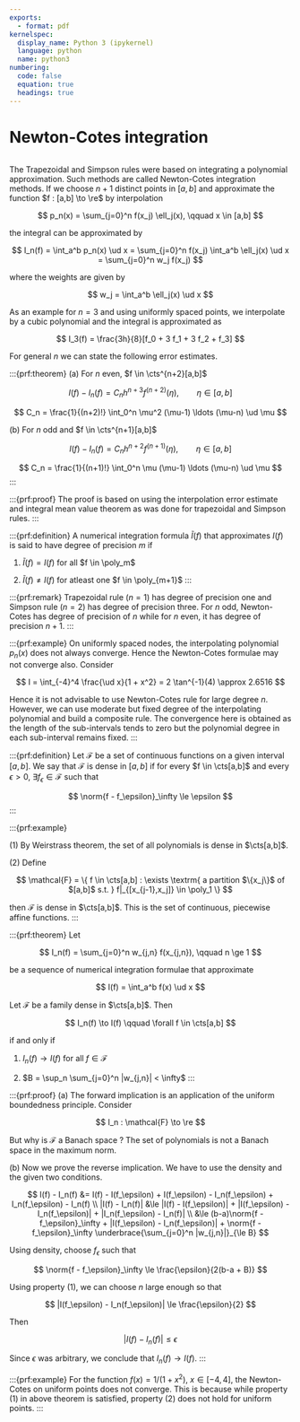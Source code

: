 ```yaml
---
exports:
  - format: pdf
kernelspec:
  display_name: Python 3 (ipykernel)
  language: python
  name: python3
numbering:
  code: false
  equation: true
  headings: true
---
```


# Newton-Cotes integration

```{include} math.md
```

The Trapezoidal and Simpson rules were based on integrating a polynomial approximation. Such methods are called Newton-Cotes integration methods.  If we choose $n+1$ distinct points in $[a,b]$ and approximate the function $f : [a,b] \to \re$ by interpolation

$$
p_n(x) = \sum_{j=0}^n f(x_j) \ell_j(x), \qquad x \in [a,b]
$$ 

the integral can be approximated by

$$
I_n(f) = \int_a^b p_n(x) \ud x = \sum_{j=0}^n f(x_j) \int_a^b \ell_j(x) \ud x = \sum_{j=0}^n w_j f(x_j)
$$

where the weights are given by 

$$
w_j = \int_a^b \ell_j(x) \ud x
$$ 

As an example for $n=3$ and using uniformly spaced points, we interpolate by a cubic polynomial and the integral is approximated as

$$
I_3(f) = \frac{3h}{8}[f_0 + 3 f_1 + 3 f_2 + f_3]
$$ 

For general $n$ we can state the following error estimates.

:::{prf:theorem}
\(a\) For $n$ even, $f \in \cts^{n+2}[a,b]$

$$
I(f) - I_n(f) = C_n h^{n+3} f^{(n+2)}(\eta), \qquad \eta \in [a,b]
$$

$$
C_n = \frac{1}{(n+2)!} \int_0^n \mu^2 (\mu-1) \ldots (\mu-n) \ud \mu
$$

(b) For $n$ odd and $f \in \cts^{n+1}[a,b]$

$$
I(f) - I_n(f) = C_n h^{n+2} f^{(n+1)}(\eta), \qquad \eta \in [a,b]
$$

$$
C_n = \frac{1}{(n+1)!} \int_0^n \mu (\mu-1) \ldots (\mu-n) \ud \mu
$$
:::

:::{prf:proof}
The proof is based on using the interpolation error estimate and integral mean value theorem as was done for trapezoidal and Simpson rules.
:::

:::{prf:definition}
A numerical integration formula $\tilde{I}(f)$ that approximates $I(f)$ is said to have degree of precision $m$ if

1.  $\tilde{I}(f) = I(f)$ for all $f \in \poly_m$

2.  $\tilde{I}(f) \ne I(f)$ for atleast one $f \in \poly_{m+1}$
:::

:::{prf:remark}
Trapezoidal rule ($n=1$) has degree of precision one and Simpson rule ($n=2$) has degree of precision three. For $n$ odd, Newton-Cotes has degree of precision of $n$ while for $n$ even, it has degree of precision $n+1$.
:::

:::{prf:example}
On uniformly spaced nodes, the interpolating polynomial $p_n(x)$ does not always converge. Hence the Newton-Cotes formulae may not converge also. Consider

$$
I = \int_{-4}^4 \frac{\ud x}{1 + x^2} = 2 \tan^{-1}(4) \approx 2.6516
$$

Hence it is not advisable to use Newton-Cotes rule for large degree $n$.  However, we can use moderate but fixed degree of the interpolating polynomial and build a composite rule. The convergence here is obtained as the length of the sub-intervals tends to zero but the polynomial degree in each sub-interval remains fixed.
:::

:::{prf:definition}
Let $\mathcal{F}$ be a set of continuous functions on a given interval $[a,b]$. We say that $\mathcal{F}$ is dense in $[a,b]$ if for every $f \in \cts[a,b]$ and every $\epsilon > 0$, $\exists f_\epsilon \in \mathcal{F}$ such that

$$
\norm{f - f_\epsilon}_\infty \le \epsilon
$$
:::

:::{prf:example}

(1) By Weirstrass theorem, the set of all polynomials is dense in $\cts[a,b]$. 

(2) Define

$$
\mathcal{F} = \{ f \in \cts[a,b] : \exists \textrm{ a partition $\{x_j\}$ of $[a,b]$ s.t. } f|_{[x_{j-1},x_j]} \in \poly_1 \}
$$

then $\mathcal{F}$ is dense in $\cts[a,b]$. This is the set of continuous, piecewise affine functions.
:::

:::{prf:theorem}
Let 

$$
I_n(f) = \sum_{j=0}^n w_{j,n} f(x_{j,n}), \qquad n \ge 1
$$ 

be a sequence of numerical integration formulae that approximate

$$
I(f) = \int_a^b f(x) \ud x
$$ 

Let $\mathcal{F}$ be a family dense in $\cts[a,b]$. Then 

$$
I_n(f) \to I(f) \qquad \forall f \in \cts[a,b]
$$ 

if and only if

1. $I_n(f) \to I(f)$ for all $f \in \mathcal{F}$

1. $B = \sup_n \sum_{j=0}^n |w_{j,n}| < \infty$
:::

:::{prf:proof}
(a) The forward implication is an application of the uniform boundedness principle. Consider 

$$
I_n : \mathcal{F} \to \re
$$ 

But why is $\mathcal{F}$ a Banach space ? The set of polynomials is not a Banach space in the maximum norm.

(b) Now we prove the reverse implication. We have to use the density and
the given two conditions.

$$
I(f) - I_n(f) &= I(f) - I(f_\epsilon) + I(f_\epsilon)  - I_n(f_\epsilon) + I_n(f_\epsilon) - I_n(f) \\
|I(f) - I_n(f)| 
&\le |I(f) - I(f_\epsilon)| + |I(f_\epsilon)  - I_n(f_\epsilon)| + |I_n(f_\epsilon) - I_n(f)| \\
&\le (b-a)\norm{f - f_\epsilon}_\infty + |I(f_\epsilon)  - I_n(f_\epsilon)| + \norm{f - f_\epsilon}_\infty \underbrace{\sum_{j=0}^n |w_{j,n}|}_{\le B}
$$ 

Using density, choose $f_\epsilon$ such that

$$
\norm{f - f_\epsilon}_\infty \le \frac{\epsilon}{2(b-a + B)}
$$ 

Using
property (1), we can choose $n$ large enough so that

$$
|I(f_\epsilon)  - I_n(f_\epsilon)| \le \frac{\epsilon}{2}
$$ 

Then

$$
|I(f) - I_n(f)| \le \epsilon
$$ 

Since $\epsilon$ was arbitrary, we conclude that $I_n(f) \to I(f)$.
:::

:::{prf:example}
For the function $f(x) = 1/(1+x^2)$, $x \in [-4,4]$, the Newton-Cotes on uniform points does not converge. This is because while property (1) in above theorem is satisfied, property (2) does not hold for uniform points.
:::
